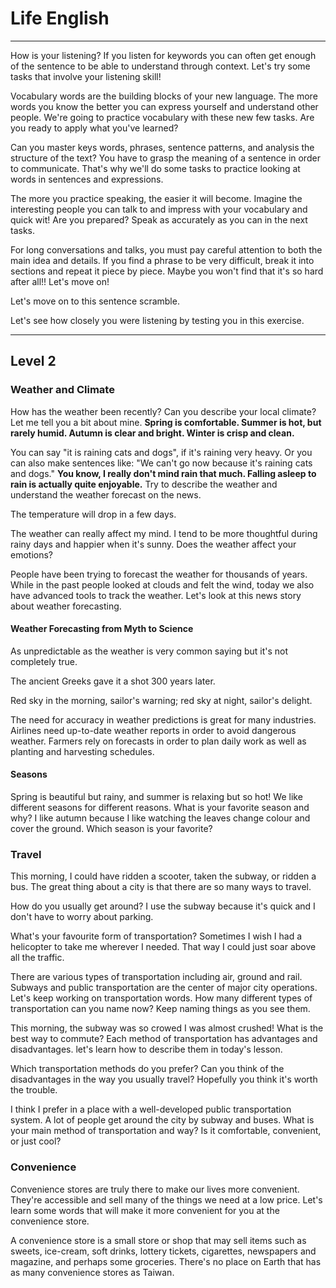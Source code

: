 


# Life English

---

How is your listening? If you listen for keywords you can often get enough of the sentence to be able to understand through context. Let's try some tasks that involve your listening skill!

Vocabulary words are the building blocks of your new language. The more words you know the better you can express yourself and understand other people. We're going to practice vocabulary with these new few tasks. Are you ready to apply what you've learned?


Can you master keys words, phrases, sentence patterns, and analysis the structure of the text? You have to grasp the meaning of a sentence in order to communicate. That's why we'll do some tasks to practice looking at words in sentences and expressions.

The more you practice speaking, the easier it will become. Imagine the interesting people you can talk to and impress with your vocabulary and quick wit! Are you prepared? Speak as accurately as you can in the next tasks.

For long conversations and talks, you must pay careful attention to both the main idea and details. If you find a phrase to be very difficult, break it into sections and repeat it piece by piece. Maybe you won't find that it's so hard after all!! Let's move on!

Let's move on to this sentence scramble.


Let's see how closely you were listening by testing you in this exercise.

---

## Level 2

### Weather and Climate

How has the weather been recently? Can you describe your local climate? Let me tell you a bit about mine. **Spring is comfortable. Summer is hot, but rarely humid. Autumn is clear and bright. Winter is crisp and clean.**

 
 You can say "it is raining cats and dogs", if it's raining very heavy. Or you can also make sentences like: "We can't go now because it's raining cats and dogs." **You know, I really don't mind rain that much. Falling asleep to rain is actually quite enjoyable.** Try to describe the weather and understand the weather forecast on the news.
 

The temperature will drop in a few days.

The weather can really affect my mind. I tend to be more thoughtful during rainy days and happier when it's sunny. Does the weather affect your emotions?

People have been trying to forecast the weather for thousands of years. While in the past people looked at clouds and felt the wind, today we also have advanced tools to track the weather. Let's look at this news story about weather forecasting.


#### Weather Forecasting from Myth to Science
As unpredictable as the weather is very common saying but it's not completely true.

The ancient Greeks gave it a shot 300 years later.

Red sky in the morning, sailor's warning; red sky at night, sailor's delight.

The need for accuracy in weather predictions is great for many industries. Airlines need up-to-date weather reports in order to avoid dangerous weather. Farmers rely on forecasts in order to plan daily work as well as planting and harvesting schedules.


#### Seasons

Spring is beautiful but rainy, and summer is relaxing but so hot! We like different seasons for different reasons. What is your favorite season and why? I like autumn because I like watching the leaves change colour and cover the ground. Which season is your favorite?



### Travel

This morning, I could have ridden a scooter, taken the subway, or ridden a bus. The great thing about a city is that there are so many ways to travel.


How do you usually get around? I use the subway because it's quick and I don't have to worry about parking.


What's your favourite form of transportation? Sometimes I wish I had a helicopter to take me wherever I needed. That way I could just soar above all the traffic. 


There are various types of transportation including air, ground and rail. Subways and public transportation are the center of major city operations. Let's keep working on transportation words. How many different types of transportation can you name now? Keep naming things as you see them.


This morning, the subway was so crowed I was almost crushed! What is the best way to commute? Each method of transportation has advantages and disadvantages. let's learn how to describe them in today's lesson.


Which transportation methods do you prefer? Can you think of the disadvantages in the way you usually travel? Hopefully you think it's worth the trouble. 


I think I prefer in a place with a well-developed public transportation system. A lot of people get around the city by subway and buses. What is your main method of transportation and way? Is it comfortable, convenient, or just cool?


### Convenience

Convenience stores are truly there to make our lives more convenient. They're accessible and sell many of the things we need at a low price. Let's learn some words that will make it more convenient for you at the convenience store.


A convenience store is a small store or shop that may sell items such as sweets, ice-cream, soft drinks, lottery tickets, cigarettes, newspapers and magazine, and perhaps some groceries. There's no place on Earth that has as many convenience stores as Taiwan.








